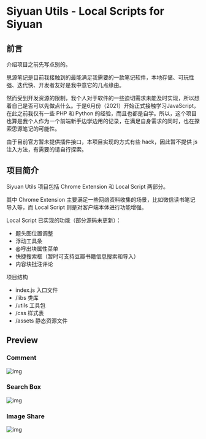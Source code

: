 # Siyuan Utils - Local Scripts for Siyuan

## 前言
介绍项目之前先写点别的。

思源笔记是目前我接触到的最能满足我需要的一款笔记软件，本地存储、可玩性强、迭代快、开发者友好是我中意它的几点缘由。

然而受到开发资源的限制，我个人对于软件的一些迫切需求未能及时实现，所以想着自己是否可以先做点什么。于是6月份（2021）开始正式接触学习JavaScript，在此之前我仅有一些 PHP 和 Python 的经验，而且也都是自学。所以，这个项目也算是我个人作为一个前端新手边学边用的记录，在满足自身需求的同时，也在探索思源笔记的可能性。

由于目前官方暂未提供插件接口，本项目实现的方式有些 hack，因此暂不提供 js 注入方法，有需要的请自行探索。

## 项目简介
Siyuan Utils 项目包括 Chrome Extension 和 Local Script 两部分。

其中 Chrome Extension 主要满足一些网络资料收集的场景，比如微信读书笔记导入等，而 Local Script 则是对客户端本体进行功能增强。

Local Script 已实现的功能（部分源码未更新）：
- 题头图位置调整
- 浮动工具条
- @呼出块属性菜单
- 快捷搜索框（暂时可支持豆瓣书籍信息搜索和导入）
- 内容块批注评论

项目结构
- index.js 入口文件
- /libs 类库
- /utils 工具包
- /css 样式表
- /assets 静态资源文件
## Preview

### Comment

![img](https://raw.githubusercontent.com/langzhou/siyuan-note/main/siyuan-utils/preview/comment-1.png)
### Search Box

![img](https://raw.githubusercontent.com/langzhou/siyuan-note/main/siyuan-utils/preview/searchbox-1.png)

### Image Share
![img](https://raw.githubusercontent.com/langzhou/siyuan-note/main/siyuan-utils/preview/image-share-1.png)
